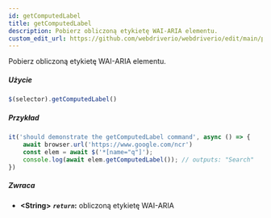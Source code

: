 ```yaml
---
id: getComputedLabel
title: getComputedLabel
description: Pobierz obliczoną etykietę WAI-ARIA elementu.
custom_edit_url: https://github.com/webdriverio/webdriverio/edit/main/packages/webdriverio/src/commands/element/getComputedLabel.ts
---
```


Pobierz obliczoną etykietę WAI-ARIA elementu.

##### Użycie

```js
$(selector).getComputedLabel()
```

##### Przykład

```js title="getComputedLabel.js"
it('should demonstrate the getComputedLabel command', async () => {
    await browser.url('https://www.google.com/ncr')
    const elem = await $('*[name="q"]');
    console.log(await elem.getComputedLabel()); // outputs: "Search"
})
```

##### Zwraca

- **&lt;String&gt;**
            **<code><var>return</var></code>:**  obliczoną etykietę WAI-ARIA